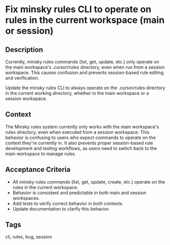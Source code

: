 # Fix minsky rules CLI to operate on rules in the current workspace (main or session)

## Description

Currently, minsky rules commands (list, get, update, etc.) only operate on the main workspace's .cursor/rules directory, even when run from a session workspace. This causes confusion and prevents session-based rule editing and verification.

Update the minsky rules CLI to always operate on the .cursor/rules directory in the current working directory, whether in the main workspace or a session workspace.

## Context

The Minsky rules system currently only works with the main workspace's rules directory, even when executed from a session workspace. This behavior is confusing to users who expect commands to operate on the context they're currently in. It also prevents proper session-based rule development and testing workflows, as users need to switch back to the main workspace to manage rules.

## Acceptance Criteria

- All minsky rules commands (list, get, update, create, etc.) operate on the rules in the current workspace.
- Behavior is consistent and predictable in both main and session workspaces.
- Add tests to verify correct behavior in both contexts.
- Update documentation to clarify this behavior.

## Tags

cli, rules, bug, session
